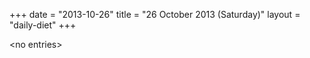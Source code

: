 +++
date = "2013-10-26"
title = "26 October 2013 (Saturday)"
layout = "daily-diet"
+++


\<no entries\>

